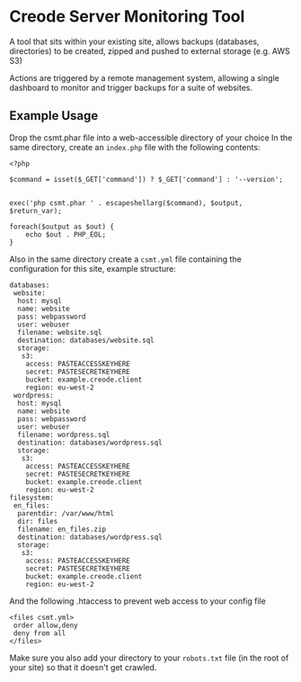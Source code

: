 # Creode Server Monitoring Tool

A tool that sits within your existing site, allows backups (databases, directories) to be created, zipped and pushed to external storage (e.g. AWS S3)

Actions are triggered by a remote management system, allowing a single dashboard to monitor and trigger backups for a suite of websites.

## Example Usage
Drop the csmt.phar file into a web-accessible directory of your choice
In the same directory, create an `index.php` file with the following contents:

```
<?php

$command = isset($_GET['command']) ? $_GET['command'] : '--version';


exec('php csmt.phar ' . escapeshellarg($command), $output, $return_var);

foreach($output as $out) {
    echo $out . PHP_EOL;
}
```

Also in the same directory create a `csmt.yml` file containing the configuration for this site, example structure:

```
databases:
 website:
  host: mysql
  name: website
  pass: webpassword
  user: webuser
  filename: website.sql
  destination: databases/website.sql
  storage: 
   s3:
    access: PASTEACCESSKEYHERE
    secret: PASTESECRETKEYHERE
    bucket: example.creode.client
    region: eu-west-2
 wordpress:
  host: mysql
  name: website
  pass: webpassword
  user: webuser
  filename: wordpress.sql
  destination: databases/wordpress.sql
  storage: 
   s3:
    access: PASTEACCESSKEYHERE
    secret: PASTESECRETKEYHERE
    bucket: example.creode.client
    region: eu-west-2
filesystem:
 en_files:
  parentdir: /var/www/html
  dir: files
  filename: en_files.zip
  destination: databases/wordpress.sql
  storage: 
   s3:
    access: PASTEACCESSKEYHERE
    secret: PASTESECRETKEYHERE
    bucket: example.creode.client
    region: eu-west-2
```

And the following .htaccess to prevent web access to your config file

```
<files csmt.yml>
 order allow,deny
 deny from all
</files>
```

Make sure you also add your directory to your `robots.txt` file (in the root of your site) so that it doesn't get crawled.
